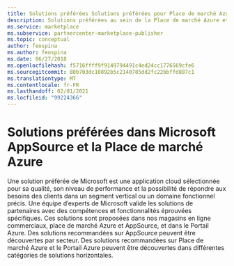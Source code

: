 ```yaml
---
title: Solutions préférées Solutions préférées pour Place de marché Azure et AppSource - Place de marché commerciale Microsoft
description: Solutions préférées au sein de la Place de marché Azure et de la manière dont elles sont sélectionnées
ms.service: marketplace
ms.subservice: partnercenter-marketplace-publisher
ms.topic: conceptual
author: feospina
ms.author: feospina
ms.date: 06/27/2018
ms.openlocfilehash: f5716ffff9f9149794491c4ed24cc1776569cfe6
ms.sourcegitcommit: 80b703dc10892b5c2140785dd2fc22bbffd887c1
ms.translationtype: MT
ms.contentlocale: fr-FR
ms.lasthandoff: 02/01/2021
ms.locfileid: "99224366"
---
```

# <a name="preferred-solutions-in-microsoft-appsource-and-azure-marketplace"></a>Solutions préférées dans Microsoft AppSource et la Place de marché Azure

Une solution préférée de Microsoft est une application cloud sélectionnée pour sa qualité, son niveau de performance et la possibilité de répondre aux besoins des clients dans un segment vertical ou un domaine fonctionnel précis. Une équipe d’experts de Microsoft valide les solutions de partenaires avec des compétences et fonctionnalités éprouvées spécifiques. Ces solutions sont proposées dans nos magasins en ligne commerciaux, place de marché Azure et AppSource, et dans le Portail Azure. Des solutions recommandées sur AppSource peuvent être découvertes par secteur. Des solutions recommandées sur Place de marché Azure et le Portail Azure peuvent être découvertes dans différentes catégories de solutions horizontales.